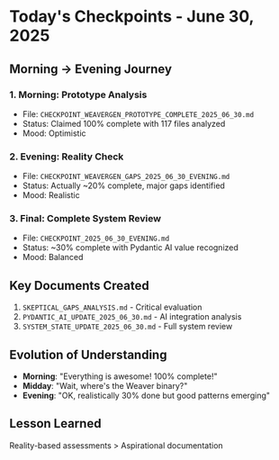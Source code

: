 # Today's Checkpoints - June 30, 2025

## Morning → Evening Journey

### 1. **Morning: Prototype Analysis**
- File: `CHECKPOINT_WEAVERGEN_PROTOTYPE_COMPLETE_2025_06_30.md`
- Status: Claimed 100% complete with 117 files analyzed
- Mood: Optimistic

### 2. **Evening: Reality Check**
- File: `CHECKPOINT_WEAVERGEN_GAPS_2025_06_30_EVENING.md`
- Status: Actually ~20% complete, major gaps identified
- Mood: Realistic

### 3. **Final: Complete System Review**
- File: `CHECKPOINT_2025_06_30_EVENING.md`
- Status: ~30% complete with Pydantic AI value recognized
- Mood: Balanced

## Key Documents Created
1. `SKEPTICAL_GAPS_ANALYSIS.md` - Critical evaluation
2. `PYDANTIC_AI_UPDATE_2025_06_30.md` - AI integration analysis
3. `SYSTEM_STATE_UPDATE_2025_06_30.md` - Full system review

## Evolution of Understanding
- **Morning**: "Everything is awesome! 100% complete!"
- **Midday**: "Wait, where's the Weaver binary?"
- **Evening**: "OK, realistically 30% done but good patterns emerging"

## Lesson Learned
Reality-based assessments > Aspirational documentation
